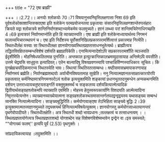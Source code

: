+++
title = "72 एषा ब्राह्मी"

+++
।।2.72।। अनयोः श्लोकयोः 70।71 विषयानुभवनिवृत्तिलक्षणासा निशा 69 इति
पूर्वश्लोकोक्तशान्तिरुक्ताएषा इति श्लोकेन परमप्रयोजनतया प्रकृतायाः
संसारनिवृत्तिलक्षणशान्तेरुपसंहारः क्रियते यद्वा श्लोकत्रये
शान्तिनिर्वाणशब्दाभ्यामेकमेव फलमुच्यते। ज्ञानं लब्ध्वा परां
शान्तिमचिरेणाधिगच्छति 4।69 इत्यत्रपरं निर्वाणमाप्नोति इति हि
व्याख्यास्यति। एषा ब्राह्मी इति श्लोकेनाध्यायार्थस्य निगमनं
फलाव्यभिचारस्थापनं च। एषा इति निर्देशस्य
पूर्वोक्तनिखिलप्रकारपरामर्शित्वात्तं प्रकारमाह नित्येति। स्थितधीर्लक्षं
यस्याः सा स्थितधीलक्षा ज्ञानयोगाख्यस्थितप्रज्ञतासाधनभूतेत्यर्थः।
ब्राह्मीत्यत्र तद्धितविवक्षितसम्बन्धविशेषं दर्शयति ब्रह्मप्रापिकेति।
एनामित्यन्वादेशोऽपि सप्रकारपरामर्शीति व्यञ्जयति ईदृशीमिति।
मोहनिषेधफलितमाह पुनरिति। अन्तकाल इत्युत्क्रान्तिकालभ्रमव्युदासायाह
अन्तिमेऽपि वयसीति। उत्तमे चेद्वयसि साधुवृत्तः इत्यादिवत्। एतेन बाल्यादिषु
विषयप्रवणस्यापि पश्चान्निर्विण्णस्याधिकारः सूचितः। किं
पुनर्ब्रह्मचर्यादिकमारभ्य स्थितस्येति भावः। स्थित्यां
स्थितिस्तत्सम्बन्धः। षष्ठीसमासभ्रमापाकरणायाह निर्वाणमयं ब्रह्मेति।
निर्वाणब्रह्मशब्दयोः अर्वाचीनविषयतामाह सुखेति। ननु
नित्यात्मज्ञानतत्साक्षात्कारयोरपि प्रकृतत्वात्
कर्मनिष्ठामात्रनिगमनपरोऽयं श्लोक इत्ययुक्तमिति शङ्कायां
प्रधानभूततदनुबन्धेन अन्यकथनमिति दर्शयन् उत्तराध्यायचतुष्टयसङ्गतिं
वक्तुमुक्तमर्थं च सङ्कलय्य दर्शयन्नित्यात्मेत्यादिकं
द्वितीयार्थसङ्ग्रहश्लोकमपि व्याख्याति एवमिति। मोहस्य हेतुस्वरूपकार्याणि
विशदयति आत्मेत्यादिना निवृत्तस्येत्यन्तेन। व्याख्यानव्याख्येयात्मना
सङ्ग्रहश्लोकस्थसमासान्तर्गतपदद्वन्द्वद्वयस्य यथासङ्ख्य सम्बन्धं व्यनक्ति
नित्यात्मेत्यादिना। साङ्ख्यबुद्धिरिति। कर्मयोगावाक्एषा तेऽभिहिता साङ्ख्ये
बुद्धिः 2।39 इत्युक्तमात्मतत्त्वज्ञानमुच्यते तद्व्यक्त्यर्थं
हिनित्यात्मविषयेत्युक्तम्। ज्ञानयोगस्तु कर्मयोगसाध्यतयानन्तरं
पृथगेवोपादीयते। स्थितधीलक्षेति।  अत्र स्थितधी शब्दो भावप्रधानः ;तल्लक्षत्वं च
तत्साधनत्वम् । ।स्थितप्रज्ञतायोगेत्यत्र स्थितप्रज्ञताशब्दो योगशब्देन
सह विशेषणविशेष्यभावेन द्वन्द्वेन वा।झ्त्र समस्यते; ""योगाख्यं फलम्''
इत्यपि पूर्वं (2.53) पृथगुक्तेः ।  

सांप्रदायिकत्वायाह ।तदुक्तमिति ।।